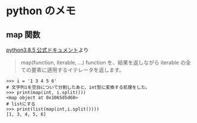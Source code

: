 # python のメモ

## map 関数

[python3.8.5 公式ドキュメント](https://docs.python.org/ja/3/library/functions.html)より

> map(function, iterable, ...)
> function を、結果を返しながら iterable の全ての要素に適用するイテレータを返します。

```
>>> i = '1 3 4 5 6'
# 文字列iを空白について分割したあと、int型に変換する処理をした。
>>> print(map(int, i.split()))
<map object at 0x1065d5d60>
# listにする
>>> print(list(map(int,i.split())))
[1, 3, 4, 5, 6]

```
